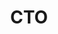 ---
order_id: 2
title: CTO
organization: JourneyXP
name: abdullaCTOJXP
image: abdulla_icon.jpg
fullName: Abdulla Herzallah
linkedIn: https://www.linkedin.com/in/abdullaherzallah/
website: https://journeyxp.com/about
description: I have worked together with Theodor Florian Purcaru for over four years, during this time he has worked under my supervision and I have seen him learn and develop both as a software developer and as a person.His work involved many aspects of development and he got to shine in every single one of them as he achieved his goals.<br><br>During the first few years, he worked as part of a team lead by our Chief Architect. In that time, he became fluent with the software design patterns chosen by him and followed through even during crunch time. He was also happy to help his peers. In a short time, he became the go to person for questions as well as any needed tools and scripts for people in other departments in order to speed up their tasks after talking with them and understanding their issues and seeing the scenario they were facing.<br><br>Later on, proving himself as able to work as part of a team and lead, he was given his own team, where he excelled as well. His teams’ productivity was aided not only by his diligence in working and fixing any reported bugs from our QA department, but also because he did not just delegate, he took his equal share of tasks, reviewed those of his team-mates and continued studying and improving.During this time, he asked for online courses that he and his team could take, which was advantageous as we switched to using Angular and they all received quick training.<br><br>To conclude, Theodor Florian Purcaru has always been a hard worker and strived towards gaining as much knowledge as possible to improve himself and the people around him. He is also a pleasure to be around and have his positive outlook on life rub off on you. I personally believe that any institution would be lucky to have him as a student or an employee.
---